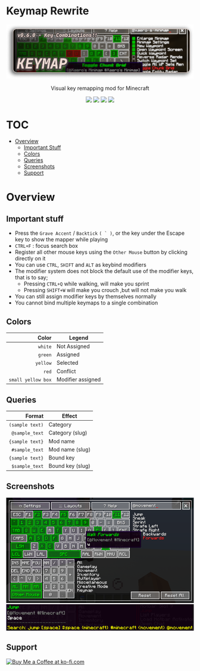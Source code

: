 Keymap Rewrite
===

![](images/cover_0.6.0.png)

<div style="text-align: center">
<p>Visual key remapping mod for Minecraft</p>

[![](https://cf.way2muchnoise.eu/keymap.svg)](https://www.curseforge.com/minecraft/mc-mods/keymap)
[![](https://img.shields.io/circleci/build/gh/Einjerjar/keymap/v2?label=v2&logo=circleci&style=flat-square)](https://github.com/Einjerjar/keymap/tree/v2)
[![](https://img.shields.io/circleci/build/gh/Einjerjar/keymap/v2-1.17.1?label=v2-1.17.1&logo=circleci&style=flat-square)](https://github.com/Einjerjar/keymap/tree/v2-1.17.1)
[![](https://img.shields.io/circleci/build/gh/Einjerjar/keymap/v2-1.19?label=v2-1.19&logo=circleci&style=flat-square)](https://github.com/Einjerjar/keymap/tree/v2-1.19)
</div>

TOC
===
* [Overview](#overview)
  * [Important Stuff](#important-stuff)
  * [Colors](#colors)
  * [Queries](#queries)
  * [Screenshots](#screenshots)
  * [Support](#support)

Overview
===

Important stuff
---
- Press the `Grave Accent` / `Backtick` ``( ` )``, or the key under the Escape key to show the mapper while playing
- `CTRL+F` : focus search box
- Register all other mouse keys using the `Other Mouse` button by clicking directly on it
- You can use `CTRL`, `SHIFT` and `ALT` as keybind modifiers
- The modifier system does not block the default use of the modifier keys, that is to say;
  - Pressing `CTRL+Q` while walking, will make you sprint
  - Pressing `SHIFT+W` will make you crouch ,but will not make you walk
- You can still assign modifier keys by themselves normally
- You cannot bind multiple keymaps to a single combination

Colors
---
|              Color | Legend            |
|-------------------:|-------------------|
|            `white` | Not Assigned      |
|            `green` | Assigned          |
|           `yellow` | Selected          |
|              `red` | Conflict          |
| `small yellow box` | Modifier assigned |

Queries
---
|          Format | Effect           |
|----------------:|------------------|
| `(sample text)` | Category         |
|  `@sample_text` | Category (slug)  |
| `{sample text}` | Mod name         |
|  `#sample_text` | Mod name (slug)  |
| `{sample text}` | Bound key        |
|  `$sample_text` | Bound key (slug) |

Screenshots
---

![](images/2022-06-24_00.40.47.png)
![](images/img.png)

Support
---

<a href='https://ko-fi.com/X8X831J1L' target='_blank'><img height='36' style='border:0px;height:36px;' src='https://cdn.ko-fi.com/cdn/kofi1.png?v=2' border='0' alt='Buy Me a Coffee at ko-fi.com' /></a>
